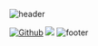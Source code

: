 ![header](https://capsule-render.vercel.app/api?type=wave&color=gradient&height=150&section=header)

<p align="center">
<!--  <img alt="profile pic" width="195px" src="https://avatars1.githubusercontent.com/u/63346676?s=400&u=a01b5199f29c08a702f4c65bfaa47d3b76e25cb1&v=4" /> -->
<!--  <img src="https://github-readme-stats.T0XIC-CYBER.vercel.app/api/top-langs/?username=T0XIC-CYBER&hide=ruby,perl&hide_border=true" /> -->

[![Github](https://img.shields.io/badge/-Github-181717?style=for-the-badge&logo=Github&logoColor=grey)](https://github.com/T0XIC-CYBER)
![](https://estruyf-github.azurewebsites.net/api/VisitorHit?user=T0XIC-CYBER&repo=github-visitors-badge&countColorcountColor&countColor=%23211F18)
![footer](https://capsule-render.vercel.app/api?type=wave&color=gradient&height=150&section=footer)

<!--
<img src="https://capsule-render.vercel.app/api?type=wave&color=gradient&height=300&section=header&text=&fontSize=90" />
<img scr="https://capsule-render.vercel.app/api?type=rounded&color=gradient&text=%20asdf%20&height=300&fontSize=100&textBg=true" />

<img src="https://capsule-render.vercel.app/api?type=wave&color=auto&height=300&section=footer&text=&fontSize=90&reversal=true" />
